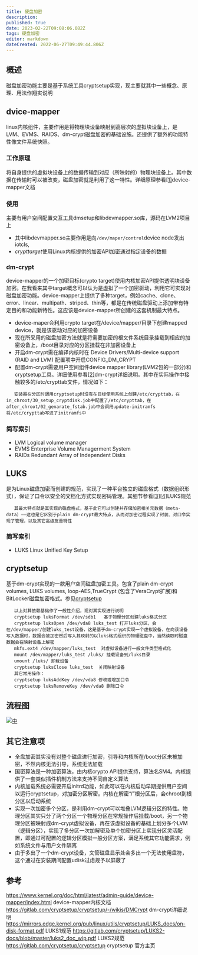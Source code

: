```yaml
---
title: 硬盘加密
description: 
published: true
date: 2023-02-22T09:08:06.082Z
tags: 硬盘加密
editor: markdown
dateCreated: 2022-06-27T09:49:44.806Z
---
```


## 概述

磁盘加密功能主要是基于系统工具cryptsetup实现，现主要就其中一些概念、原理、用法作翔实说明

## dvice-mapper

linux内核组件，主要作用是将物理块设备映射到高层次的虚拟块设备上，是LVM、EVMS、RAIDS、dm-crypt磁盘加密的基础设施。还提供了额外的功能特性像文件系统快照。

### 工作原理

将自身提供的虚拟块设备上的数据传输到对应（所映射的）物理块设备上。其中数据在传输时可以被改变，磁盘加密就是利用了这一特性。详细原理参看[[1\]](https://www.kernel.org/doc/html/latest/admin-guide/device-mapper/index.html)device-mapper文档

### 使用

主要有用户空间配置交互工具dmsetup和libdevmapper.so库，源码在LVM2项目上

- 其中libdevmapper.so主要作用是向`/dev/maper/control`device node发出iotcls,
- *crypttarget*使用Linux内核提供的加密API加密通过指定设备的数据  


### dm-crypt

device-mapper的一个加密目标(crypto target)使用内核加密API提供透明块设备加密。在我看来其中target概念可以认为是虚拟了一个加密驱动，利用它可实现对磁盘加密功能。device-mapper上提供了多种target，例如cache、clone、error、linear、multipath、striped、thin等，都是在传统磁盘驱动上添加带有特定目的和功能新特性。这应该是device-mapper所创建的这套机制最大特点。

- device-maper会利用crypto target在/device/mapper/目录下创建mapped device，就是该驱动对应的加密设备
- 现在所采用的磁盘加密方法就是将需要加密的根文件系统目录挂载到相应的加密设备上，/boot目录对应的分区挂载在非加密设备上
- 开启dm-crypt需在编译内核时在 Device Drivers/Multi-device support (RAID and LVM) 配置项中开启CONFIG_DM_CRYPT
- 配置dm-crypt需要用户空间组件device mapper library(LVM2包的一部分)和cryptsetup工具。详细使用参看[[2\]](https://gitlab.com/cryptsetup/cryptsetup/-/wikis/DMCrypt)dm-crypt详细说明。其中在实际操作中接触较多的/etc/crypttab文件，情况如下：

```
   安装器在分区时调用cryptsetup时没有在目标使用系统上创建/etc/crypttab，在in_chroot/30_setup_cryptdisk.job中配置了/etc/crypttab，在after_chroot/02_genarate_fstab.job中会调用update-initramfs将/etc/crypttab写进了initramfs中
```

### 简写索引

- LVM Logical volume manager
- EVMS Enterprise Volume Managerment System
- RAIDs Redundant Array of Independent Disks

## LUKS

是为Linux磁盘加密而创建的规范，实现了一种平台独立的磁盘格式（数据组织形式），保证了口令以安全的文档化方式实现密码管理。其细节参看[[3\]](https://mirrors.edge.kernel.org/pub/linux/utils/cryptsetup/LUKS_docs/on-disk-format.pdf)[[4\]](https://gitlab.com/cryptsetup/LUKS2-docs/blob/master/luks2_doc_wip.pdf)LUKS规范

```
   其最大特点就是其实现的磁盘格式，基于此它可以创建并存储加密相关元数据（meta-data）——这也是它区别于plain dm-crypt最大特点，从而对加密过程实现了封装、对口令实现了管理，以及其它高级友善特性
```

### 简写索引

- LUKS Linux Unified Key Setup

## cryptsetup

基于dm-crypt实现的一款用户空间磁盘加密工具。包含了plain dm-crypt volumes, LUKS volumes, loop-AES,TrueCrypt (包含了VeraCrypt扩展)和BitLocker磁盘加密格式。参见[cryptsetup](https://gitlab.com/cryptsetup/cryptsetup)

```
   以上对其依赖基础作了一般性介绍，现对其实现进行说明
   cryptsetup luksFormat /dev/sdb1   基于物理分区创建luks格式分区
   cryptsetup luksOpen /dev/vda8 luks_test 打开luks分区，会在/dev/mapper/创建luks_test设备，这是基于dm-crypt实现一个虚拟设备，在向该设备写入数据时，数据会被加密然后写入其映射的以luks格式组织的物理磁盘中，当然读取时磁盘数据会在映射设备上解密
   mkfs.ext4 /dev/mapper/luks_test  对虚拟设备进行一般文件类型格式化
   mount /dev/mapper/luks_test /luks/ 挂载设备到/luks目录
   umount /luks/ 卸载设备
   cryptsetup luksClose luks_test  关闭映射设备
   其它常用操作：
   cryptsetup luksAddKey /dev/vda8 修改或增加口令
   cryptsetup luksRemoveKey /dev/vda8 删除口令
```

## 流程图

[![中](https://wikidev.uniontech.com/images/e/e4/%E7%A3%81%E7%9B%98%E5%8A%A0%E5%AF%86.png)](https://wikidev.uniontech.com/文件:磁盘加密.png)

## 其它注意项

- 全盘加密其实没有对整个磁盘进行加密，引导和内核所在/boot分区未被加密，不然内核无法引导，系统无法加载
- 国密算法是一种加密算法，由内核crypto API提供支持，算法名SM4。内核提供了一套类似插件机制方法来支持不同自定义算法
- 内核加载系统必需要开启initrd功能，如此可以在内核启动早期提供用户空间以运行cryptsetup，对加密分区解密。内核在解密“/”根分区后，会chroot到根分区以启动系统
- 实现一次加密多个分区，是利用dm-crypt可以堆叠LVM逻辑分区的特性。物理分区其实只分了两个分区一个物理分区在常规操作后挂载/boot，另一个物理分区被映射成dm-crypt虚拟设备，再在该虚拟设备的基础上划分多个LVM（逻辑分区），实现了多分区一次加解密及单个加密分区上实现分区灵活配置，即通过可配置的逻辑分区模拟一般分区方案，满足系统其它功能需求，例如系统文件与用户文件隔离
- 由于多出了一个dm-crypt设备，文管磁盘显示处会多出一个无法使用盘符，这个通过在安装期间配置udisk过虑规予以屏蔽了

## 参考

https://www.kernel.org/doc/html/latest/admin-guide/device-mapper/index.html device-mapper内核文档
https://gitlab.com/cryptsetup/cryptsetup/-/wikis/DMCrypt dm-crypt详细说明
https://mirrors.edge.kernel.org/pub/linux/utils/cryptsetup/LUKS_docs/on-disk-format.pdf LUKS1规范
https://gitlab.com/cryptsetup/LUKS2-docs/blob/master/luks2_doc_wip.pdf LUKS2规范
https://gitlab.com/cryptsetup/cryptsetup cryptsetup 官方主页